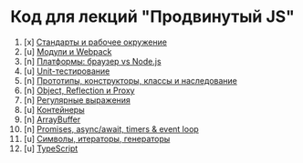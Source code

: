 # Код для лекций "Продвинутый JS"

1. [x] [Стандарты и рабочее окружение](workspace)
1. [u] [Модули и Webpack](modules)
1. [n] [Платформы: браузер vs Node.js](platforms)
1. [u] [Unit-тестирование](test-ci)
1. [n] [Прототипы, конструкторы, классы и наследование](oop)
1. [n] [Object, Reflection и Proxy](advanced)
1. [n] [Регулярные выражения](regex)
1. [u] [Контейнеры](containers)
1. [n] [ArrayBuffer](arraybuffer)
1. [n] [Promises, async/await, timers & event loop](async)
1. [u] [Символы, итераторы, генераторы](symbols-iterators-generators)
1. [u] [TypeScript](typescript)
